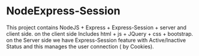 # NodeExpress-Session

This project contains NodeJS + Express + Express-Session + server and client side.
on the client side Includes html + js + JQuery + css + bootstrap.
on the Server side we have Express-Session feature with Active/Inactive Status and this manages the user connection ( by Cookies).